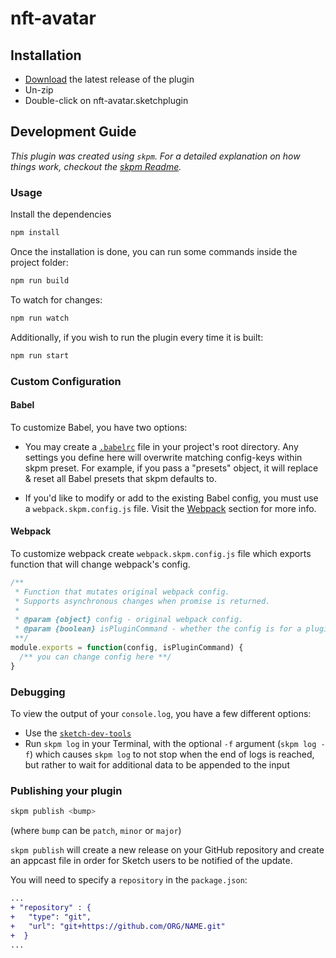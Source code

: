 # nft-avatar

## Installation

- [Download](../../releases/latest/download/nft-avatar.sketchplugin.zip) the latest release of the plugin
- Un-zip
- Double-click on nft-avatar.sketchplugin

## Development Guide

_This plugin was created using `skpm`. For a detailed explanation on how things work, checkout the [skpm Readme](https://github.com/skpm/skpm/blob/master/README.md)._

### Usage

Install the dependencies

```bash
npm install
```

Once the installation is done, you can run some commands inside the project folder:

```bash
npm run build
```

To watch for changes:

```bash
npm run watch
```

Additionally, if you wish to run the plugin every time it is built:

```bash
npm run start
```

### Custom Configuration

#### Babel

To customize Babel, you have two options:

- You may create a [`.babelrc`](https://babeljs.io/docs/usage/babelrc) file in your project's root directory. Any settings you define here will overwrite matching config-keys within skpm preset. For example, if you pass a "presets" object, it will replace & reset all Babel presets that skpm defaults to.

- If you'd like to modify or add to the existing Babel config, you must use a `webpack.skpm.config.js` file. Visit the [Webpack](#webpack) section for more info.

#### Webpack

To customize webpack create `webpack.skpm.config.js` file which exports function that will change webpack's config.

```js
/**
 * Function that mutates original webpack config.
 * Supports asynchronous changes when promise is returned.
 *
 * @param {object} config - original webpack config.
 * @param {boolean} isPluginCommand - whether the config is for a plugin command or a resource
 **/
module.exports = function(config, isPluginCommand) {
  /** you can change config here **/
}
```

### Debugging

To view the output of your `console.log`, you have a few different options:

- Use the [`sketch-dev-tools`](https://github.com/skpm/sketch-dev-tools)
- Run `skpm log` in your Terminal, with the optional `-f` argument (`skpm log -f`) which causes `skpm log` to not stop when the end of logs is reached, but rather to wait for additional data to be appended to the input

### Publishing your plugin

```bash
skpm publish <bump>
```

(where `bump` can be `patch`, `minor` or `major`)

`skpm publish` will create a new release on your GitHub repository and create an appcast file in order for Sketch users to be notified of the update.

You will need to specify a `repository` in the `package.json`:

```diff
...
+ "repository" : {
+   "type": "git",
+   "url": "git+https://github.com/ORG/NAME.git"
+  }
...
```
